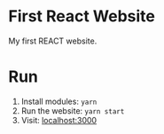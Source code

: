 # First React Website

My first REACT website.

# Run
1. Install modules: `yarn`
2. Run the website: `yarn start`
3. Visit: [localhost:3000](http://127.0.0.1:3000)
